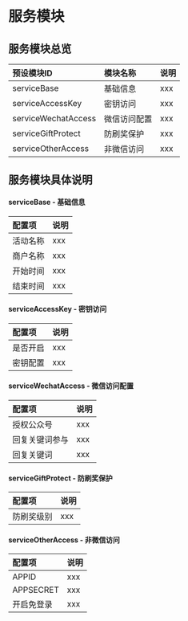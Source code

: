 # 服务模块

## 服务模块总览

预设模块ID | 模块名称 | 说明
:-------- | :-----  | :--
serviceBase | 基础信息 | xxx
serviceAccessKey | 密钥访问 | xxx
serviceWechatAccess | 微信访问配置 | xxx
serviceGiftProtect | 防刷奖保护 | xxx
serviceOtherAccess | 非微信访问 | xxx

## 服务模块具体说明

#### serviceBase - 基础信息

配置项 | 说明
:----  | :--
活动名称 | xxx
商户名称 | xxx
开始时间 | xxx
结束时间 | xxx

#### serviceAccessKey - 密钥访问

配置项 | 说明
:----  | :--
是否开启 | xxx
密钥配置 | xxx

#### serviceWechatAccess - 微信访问配置

配置项 | 说明
:----  | :--
授权公众号 | xxx
回复关键词参与 | xxx
回复关键词 | xxx

#### serviceGiftProtect - 防刷奖保护

配置项 | 说明
:----  | :--
防刷奖级别 | xxx

#### serviceOtherAccess - 非微信访问

配置项 | 说明
:----  | :--
APPID | xxx
APPSECRET | xxx
开启免登录 | xxx